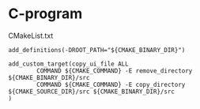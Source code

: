 # C-program
CMakeList.txt
```aiignore
add_definitions(-DROOT_PATH="${CMAKE_BINARY_DIR}")
```
```aiignore
add_custom_target(copy_ui_file ALL
        COMMAND ${CMAKE_COMMAND} -E remove_directory ${CMAKE_BINARY_DIR}/src
        COMMAND ${CMAKE_COMMAND} -E copy_directory ${CMAKE_SOURCE_DIR}/src ${CMAKE_BINARY_DIR}/src
)
```
